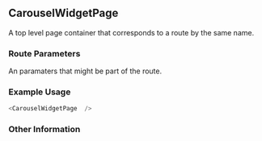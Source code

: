 ## CarouselWidgetPage
A top level page container that corresponds to a route by the same name.

### Route Parameters
An paramaters that might be part of the route.

### Example Usage

```js
<CarouselWidgetPage  />
```


### Other Information
